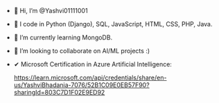 - 👋 Hi, I’m @Yashvi01111001
- 👀 I code in Python (Django), SQL, JavaScript, HTML, CSS, PHP, Java.
- 🌱 I’m currently learning MongoDB.
- 💞️ I’m looking to collaborate on AI/ML projects :)
- ✔ Microsoft Certification in Azure Artificial Intelligence:
  
  https://learn.microsoft.com/api/credentials/share/en-us/YashviBhadania-7076/52B1C09E0EB57F90?sharingId=803C7D1F02E9ED92 

<!---
Yashvi01111001/Yashvi01111001 is a ✨ special ✨ repository because its `README.md` (this file) appears on your GitHub profile.
You can click the Preview link to take a look at your changes.
--->
